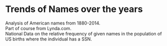 # Trends of Names over the years
Analysis of American names from 1880-2014.\
Part of course from Lynda.com.\
National Data on the relative frequency of given names in the population of US births where the individual has a SSN.
  

